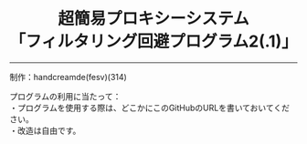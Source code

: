 <h1 align="center">超簡易プロキシーシステム<br>
「フィルタリング回避プログラム2(.1)」</h1>
<hr>
<p>制作：handcreamde(fesv)(314)</p>
<p>プログラムの利用に当たって：<br>
  ・プログラムを使用する際は、どこかにこのGitHubのURLを書いておいてください。<br>
  ・改造は自由です。</p>
